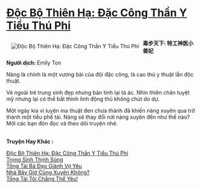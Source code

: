 <a href="https://utruyen.com/truyen/doc-bo-thien-ha-dac-cong-than-y-tieu-thu-phi/15588/" title="Độc Bộ Thiên Hạ: Đặc Công Thần Y Tiểu Thú Phi"><h1>Độc Bộ Thiên Hạ: Đặc Công Thần Y Tiểu Thú Phi</h1></a><div style="display:table"><img align="right" style="float: left; padding: 10px;" src="https://utruyen.com/images/story/200x260/doc-bo-thien-ha-dac-cong-than-y-tieu-thu-phi.jpg" alt="Độc Bộ Thiên Hạ: Đặc Công Thần Y Tiểu Thú Phi"><b>毒步天下: 特工神医小兽妃<p></p>Người dịch: </b>Emily Ton<p></p>Nàng là chính là một vương bài của đội đặc công, là cao thủ y thuật lẫn độc thuật.<p></p>Vẻ ngoài trẻ trung xinh đẹp nhưng bản tính lại tà ác. Nhìn thiên chân tuyệt mỹ nhưng lại có thể bất thình lình động thủ không chút do dự.<p></p>Một ngày kia vì luyện ma thuật đen chưa thành đã khiến nàng xuyên qua trở thành một tiểu phế tài. Nàng sẽ thay đổi nơi nàng xuyên đến như thế nào? Mời các bạn đón đọc và theo dõi truyện nhé.</div><p><br><b>Truyện Hay Khác :</b></p><a href="https://utruyen.com/truyen/doc-bo-thien-ha-dac-cong-than-y-tieu-thu-phi/15588/" alt="Độc Bộ Thiên Hạ: Đặc Công Thần Y Tiểu Thú Phi">Độc Bộ Thiên Hạ: Đặc Công Thần Y Tiểu Thú Phi</a><br/><a href="https://utruyen.com/truyen/trong-sinh-thinh-sung/19356/" alt="Trọng Sinh Thịnh Sủng">Trọng Sinh Thịnh Sủng</a><br/><a href="https://github.com/quanluxury/ngontinh_top100/tree/master/19171" alt="Tổng Tài Bá Đạo Giành Vợ Yêu">Tổng Tài Bá Đạo Giành Vợ Yêu</a><br/><a href="https://github.com/quanluxury/ngontinh_top100/tree/master/19496" alt="Nhà Bây Giờ Cũng Xuyên Không?">Nhà Bây Giờ Cũng Xuyên Không?</a><br/><a href="https://maps.google.td/url?q=https%3A%2F%2Futruyen.com%2Ftruyen%2Ftong-tai-toi-chang-the-yeu%2F17363%2F" alt="Tổng Tài Tôi Chẳng Thể Yêu!">Tổng Tài Tôi Chẳng Thể Yêu!</a><br/>